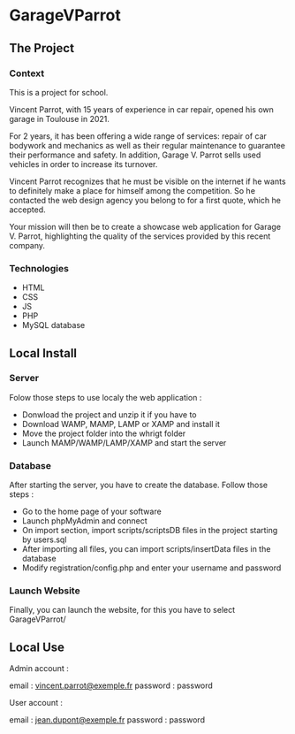 # GarageVParrot

## The Project

### Context

This is a project for school.

Vincent Parrot, with 15 years of experience in car repair, opened his own garage in Toulouse in 2021.

For 2 years, it has been offering a wide range of services: repair of car bodywork and mechanics as well as their regular maintenance to guarantee their performance and safety. In addition, Garage V. Parrot sells used vehicles in order to increase its turnover.

Vincent Parrot recognizes that he must be visible on the internet if he wants to definitely make a place for himself among the competition. So he contacted the web design agency you belong to for a first quote, which he accepted.

Your mission will then be to create a showcase web application for Garage V. Parrot, highlighting the quality of the services provided by this recent company.

### Technologies

* HTML
* CSS
* JS
* PHP
* MySQL database

## Local Install

### Server

Folow those steps to use localy the web application : 

* Donwload the project and unzip it if you have to
* Download WAMP, MAMP, LAMP or XAMP and install it
* Move the project folder into the whrigt folder
* Launch MAMP/WAMP/LAMP/XAMP and start the server

### Database

After starting the server, you have to create the database. Follow those steps :

* Go to the home page of your software
* Launch phpMyAdmin and connect
* On import section, import scripts/scriptsDB files in the project starting by users.sql
* After importing all files, you can import scripts/insertData files in the database
* Modify registration/config.php and enter your username and password

### Launch Website

Finally, you can launch the website, for this you have to select GarageVParrot/

## Local Use

Admin account : 

email : vincent.parrot@exemple.fr
password : password

User account : 

email : jean.dupont@exemple.fr
password : password
